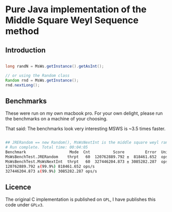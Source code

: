 # Pure Java implementation of the Middle Square Weyl Sequence method

## Introduction

```java

long randN = MsWs.getInstance().getAsInt();

// or using the Random class
Random rnd = MsWs.getInstance();
rnd.nextLong();

```

## Benchmarks

These were run on my own macbook pro.
For your own delight, please run the benchmarks on a machine of your choosing.

That said: The benchmarks look very interesting MSWS is ~3.5 times faster.


```bash

## JRERandom == new Random(), MsWsNextInt is the middle square weyl random number generator
# Run complete. Total time: 00:04:05
Benchmark                   Mode  Cnt          Score         Error  Units
MsWsBenchTest.JRERandom    thrpt   60  120762889.792 ±  818461.652  ops/s
MsWsBenchTest.MsWsNextInt  thrpt   60  327446204.873 ± 3085282.287  ops/s
120762889.792 ±(99.9%) 818461.652 ops/s
327446204.873 ±(99.9%) 3085282.287 ops/s
```

## Licence

The original C implementation is published on `GPL`, I have publishes this code under `GPLv3`.
 